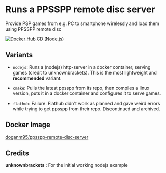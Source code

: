 # Runs a PPSSPP remote disc server

Provide PSP games from e.g. PC to smartphone wirelessly and load them using PPSSPP remote disc 

[![Docker Hub CD (Node.js)](https://github.com/DoganM95/PPSSPP-Remote-Disc-Server/actions/workflows/main.yml/badge.svg)](https://github.com/DoganM95/PPSSPP-Remote-Disc-Server/actions/workflows/main.yml)

## Variants

- `nodejs`: Runs a (nodejs) http-server in a docker container, serving games (credit to unknownbrackets). This is the most lightweight and **recommended** variant.

- `cmake`: Pulls the latest ppsspp from its repo, then compiles a linux version, puts it in a docker container and configures it to serve games.  

- `flathub`: Failure. Flathub didn't work as planned and gave weird errors while trying to get ppsspp from their repo. Discontinued and archived.  

## Docker Image
[doganm95/ppsspp-remote-disc-server](https://hub.docker.com/repository/docker/doganm95/ppsspp-remote-disc-server)

## Credits

**unknownbrackets** : For the initial working nodejs example
